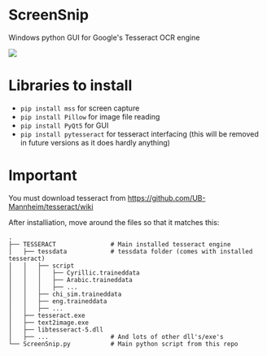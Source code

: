 # ScreenSnip
Windows python GUI for Google's Tesseract OCR engine

<img src="https://i.imgur.com/4fejZwz.gif"/>

# Libraries to install
- `pip install mss` for screen capture
- `pip install Pillow` for image file reading
- `pip install PyQt5` for GUI
- `pip install pytesseract` for tesseract interfacing (this will be removed in future versions as it does hardly anything)

# Important
You must download tesseract from https://github.com/UB-Mannheim/tesseract/wiki

After installiation, move around the files so that it matches this:

    .
    ├── TESSERACT               # Main installed tesseract engine
    │   ├── tessdata            # tessdata folder (comes with installed tesseract)
    │   │   ├── script
    │   │   │   ├── Cyrillic.traineddata
    │   │   │   ├── Arabic.traineddata
    │   │   │   ├── ...
    │   │   ├── chi_sim.traineddata 
    │   │   ├── eng.traineddata     
    │   │   ├── ...
    │   ├── tesseract.exe
    │   ├── text2image.exe
    │   ├── libtesseract-5.dll
    │   ├── ...                 # And lots of other dll's/exe's
    └── ScreenSnip.py           # Main python script from this repo
